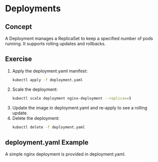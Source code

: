 # Deployments

## Concept
A Deployment manages a ReplicaSet to keep a specified number of pods running. It supports rolling updates and rollbacks.

## Exercise
1. Apply the deployment.yaml manifest:
   ```sh
   kubectl apply -f deployment.yaml
   ```
2. Scale the deployment:
   ```sh
   kubectl scale deployment nginx-deployment --replicas=3
   ```
3. Update the image in deployment.yaml and re-apply to see a rolling update.
4. Delete the deployment:
   ```sh
   kubectl delete -f deployment.yaml
   ```

## deployment.yaml Example
A simple nginx deployment is provided in deployment.yaml.
